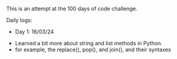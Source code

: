This is an attempt at the 100 days of code challenge.

Daily logs:
* Day 1: 16/03/24 
- Learned a bit more about string and list methods in Python.
- for example, the replace(), pop(), and join(), and their syntaxes